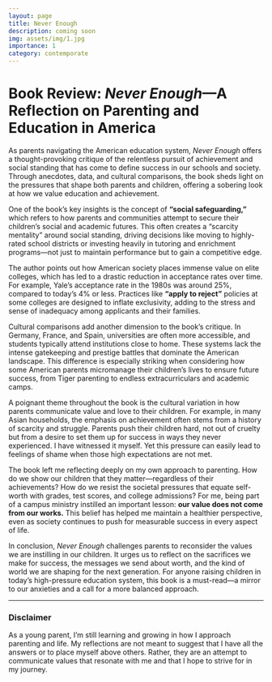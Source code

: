 ```yaml
---
layout: page
title: Never Enough 
description: coming soon
img: assets/img/1.jpg
importance: 1
category: contemporate
---
```


# Book Review: *Never Enough*—A Reflection on Parenting and Education in America

As parents navigating the American education system, *Never Enough* offers a thought-provoking critique of the relentless pursuit of achievement and social standing that has come to define success in our schools and society. Through anecdotes, data, and cultural comparisons, the book sheds light on the pressures that shape both parents and children, offering a sobering look at how we value education and achievement.

One of the book’s key insights is the concept of **“social safeguarding,”** which refers to how parents and communities attempt to secure their children’s social and academic futures. This often creates a “scarcity mentality” around social standing, driving decisions like moving to highly-rated school districts or investing heavily in tutoring and enrichment programs—not just to maintain performance but to gain a competitive edge.

The author points out how American society places immense value on elite colleges, which has led to a drastic reduction in acceptance rates over time. For example, Yale’s acceptance rate in the 1980s was around 25%, compared to today’s 4% or less. Practices like **“apply to reject”** policies at some colleges are designed to inflate exclusivity, adding to the stress and sense of inadequacy among applicants and their families.

Cultural comparisons add another dimension to the book’s critique. In Germany, France, and Spain, universities are often more accessible, and students typically attend institutions close to home. These systems lack the intense gatekeeping and prestige battles that dominate the American landscape. This difference is especially striking when considering how some American parents micromanage their children’s lives to ensure future success, from Tiger parenting to endless extracurriculars and academic camps.

A poignant theme throughout the book is the cultural variation in how parents communicate value and love to their children. For example, in many Asian households, the emphasis on achievement often stems from a history of scarcity and struggle. Parents push their children hard, not out of cruelty but from a desire to set them up for success in ways they never experienced. I have witnessed it myself. Yet this pressure can easily lead to feelings of shame when those high expectations are not met.

The book left me reflecting deeply on my own approach to parenting. How do we show our children that they matter—regardless of their achievements? How do we resist the societal pressures that equate self-worth with grades, test scores, and college admissions? For me, being part of a campus ministry instilled an important lesson: **our value does not come from our works.** This belief has helped me maintain a healthier perspective, even as society continues to push for measurable success in every aspect of life.

In conclusion, *Never Enough* challenges parents to reconsider the values we are instilling in our children. It urges us to reflect on the sacrifices we make for success, the messages we send about worth, and the kind of world we are shaping for the next generation. For anyone raising children in today’s high-pressure education system, this book is a must-read—a mirror to our anxieties and a call for a more balanced approach.

---

### Disclaimer
As a young parent, I’m still learning and growing in how I approach parenting and life. My reflections are not meant to suggest that I have all the answers or to place myself above others. Rather, they are an attempt to communicate values that resonate with me and that I hope to strive for in my journey.
